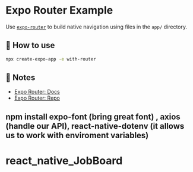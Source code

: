 # Expo Router Example

Use [`expo-router`](https://expo.github.io/router) to build native navigation using files in the `app/` directory.

## 🚀 How to use

```sh
npx create-expo-app -e with-router
```

## 📝 Notes

- [Expo Router: Docs](https://expo.github.io/router)
- [Expo Router: Repo](https://github.com/expo/router)

<!-- Some Dependencies I downloaded -->

## npm install expo-font (bring great font) , axios (handle our API), react-native-dotenv (it allows us to work with enviroment variables)
# react_native_JobBoard
